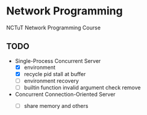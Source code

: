 # Network Programming
NCTuT Network Programming Course

## TODO
- Single-Process Concurrent Server
    - [x] environment
    - [x] recycle pid stall at buffer
    - [ ] environment recovery
    - [ ] builtin function invalid argument check remove
- Concurrent Connection-Oriented Server
    - [ ] share memory and others

